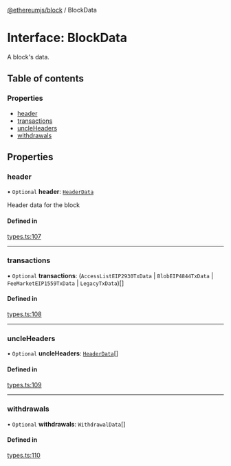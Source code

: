 [@ethereumjs/block](../README.md) / BlockData

# Interface: BlockData

A block's data.

## Table of contents

### Properties

- [header](BlockData.md#header)
- [transactions](BlockData.md#transactions)
- [uncleHeaders](BlockData.md#uncleheaders)
- [withdrawals](BlockData.md#withdrawals)

## Properties

### header

• `Optional` **header**: [`HeaderData`](HeaderData.md)

Header data for the block

#### Defined in

[types.ts:107](https://github.com/ethereumjs/ethereumjs-monorepo/blob/master/packages/block/src/types.ts#L107)

___

### transactions

• `Optional` **transactions**: (`AccessListEIP2930TxData` \| `BlobEIP4844TxData` \| `FeeMarketEIP1559TxData` \| `LegacyTxData`)[]

#### Defined in

[types.ts:108](https://github.com/ethereumjs/ethereumjs-monorepo/blob/master/packages/block/src/types.ts#L108)

___

### uncleHeaders

• `Optional` **uncleHeaders**: [`HeaderData`](HeaderData.md)[]

#### Defined in

[types.ts:109](https://github.com/ethereumjs/ethereumjs-monorepo/blob/master/packages/block/src/types.ts#L109)

___

### withdrawals

• `Optional` **withdrawals**: `WithdrawalData`[]

#### Defined in

[types.ts:110](https://github.com/ethereumjs/ethereumjs-monorepo/blob/master/packages/block/src/types.ts#L110)
